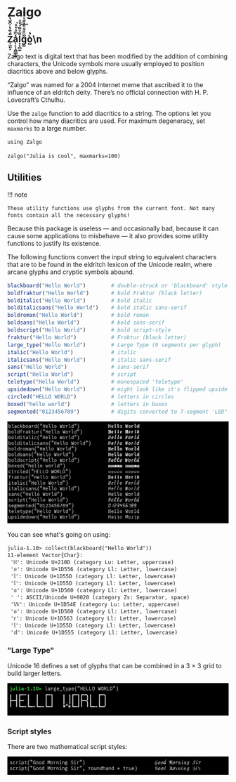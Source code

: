 # Zalgo

## Z̝̫͈̝ͩ͒̔͐̑̆̔︠̈a̜̙̜̯͇̳̱ͯͫͦ͑ͦ͘͟l͙͙̻̱͌ͮ̐́ͮͯ͟͢g͚̋̈̎͋̎̒̐ͮͯͦò̻̉\n

Zalgo text is digital text that has been modified by the addition of combining characters, the Unicode symbols more usually employed to position diacritics above and below glyphs.

“Zalgo” was named for a 2004 Internet meme that ascribed it to the influence of an eldritch deity. There’s no official connection with H. P. Lovecraft’s Cthulhu.

Use the `zalgo` function to add diacritics to a string. The options let you control how many diacritics are used. For maximum degeneracy, set `maxmarks` to a large number.

```@example
using Zalgo

zalgo("Julia is cool", maxmarks=100)

```

## Utilities

!!! note

    These utility functions use glyphs from the current font. Not many fonts contain all the necessary glyphs!

Because this package is useless — and occasionally bad, because it can cause some applications to misbehave — it also provides some utility functions to justify its existence.

The following functions convert the input string to equivalent characters that are to be found in the eldritch lexicon of the Unicode realm, where arcane glyphs and cryptic symbols abound.

```julia
blackboard("Hello World")        # double-struck or 'blackboard' style       
boldfraktur("Hello World")       # bold Fraktur (black letter)     
bolditalic("Hello World")        # bold italic      
bolditalicsans("Hello World")    # bold italic sans-serif      
boldroman("Hello World")         # bold roman       
boldsans("Hello World")          # bold sans-serif      
boldscript("Hello World")        # bold script-style      
fraktur("Hello World")           # Fraktur (black letter)     
large_type("Hello World")        # Large Type (9 segments per glyph)
italic("Hello World")            # italic      
italicsans("Hello World")        # italic sans-serif     
sans("Hello World")              # sans-serif      
script("Hello World")            # script      
teletype("Hello World")          # monospaced 'teletype'      
upsidedown("Hello World")        # might look like it's flipped upside down      
circled("HELLO WORLD")           # letters in circles     
boxed("hello world")             # letters in boxes      
segmented("0123456789")          # digits converted to 7-segment 'LED"-type display
```

![terminal example](assets/terminal1.png)

You can see what's going on using:

```julia-repl
julia-1.10> collect(blackboard("Hello World"))
11-element Vector{Char}:
 'ℍ': Unicode U+210D (category Lu: Letter, uppercase)
 '𝕖': Unicode U+1D556 (category Ll: Letter, lowercase)
 '𝕝': Unicode U+1D55D (category Ll: Letter, lowercase)
 '𝕝': Unicode U+1D55D (category Ll: Letter, lowercase)
 '𝕠': Unicode U+1D560 (category Ll: Letter, lowercase)
 ' ': ASCII/Unicode U+0020 (category Zs: Separator, space)
 '𝕎': Unicode U+1D54E (category Lu: Letter, uppercase)
 '𝕠': Unicode U+1D560 (category Ll: Letter, lowercase)
 '𝕣': Unicode U+1D563 (category Ll: Letter, lowercase)
 '𝕝': Unicode U+1D55D (category Ll: Letter, lowercase)
 '𝕕': Unicode U+1D555 (category Ll: Letter, lowercase)
```

### "Large Type"

Unicode 16 defines a set of glyphs that can be combined in a 3 × 3 grid to build larger letters.

![large type](assets/largetype.png)

### Script styles

There are two mathematical script styles:

![script style](assets/scripts.png)
